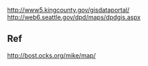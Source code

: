 http://www5.kingcounty.gov/gisdataportal/
http://web6.seattle.gov/dpd/maps/dpdgis.aspx




Ref
---
http://bost.ocks.org/mike/map/

